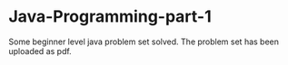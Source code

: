 # Java-Programming-part-1
Some beginner level java problem set solved. The problem set has been uploaded as pdf.

